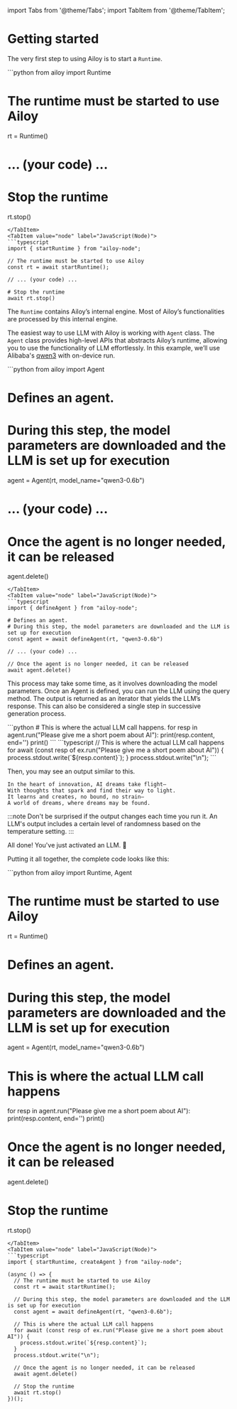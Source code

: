 import Tabs from '@theme/Tabs';
import TabItem from '@theme/TabItem';

# Getting started

The very first step to using Ailoy is to start a `Runtime`.

<Tabs>
<TabItem value="py" label="Python">
```python
from ailoy import Runtime

# The runtime must be started to use Ailoy
rt = Runtime()

# ... (your code) ...

# Stop the runtime
rt.stop()
```
</TabItem>
<TabItem value="node" label="JavaScript(Node)">
```typescript
import { startRuntime } from "ailoy-node";

// The runtime must be started to use Ailoy
const rt = await startRuntime();

// ... (your code) ...

# Stop the runtime
await rt.stop()
```
</TabItem>
</Tabs>

The `Runtime` contains Ailoy’s internal engine.
Most of Ailoy’s functionalities are processed by this internal engine.

The easiest way to use LLM with Ailoy is working with `Agent` class.
The `Agent` class provides high-level APIs that abstracts Ailoy’s runtime, allowing you to use the functionality of LLM effortlessly.
In this example, we’ll use Alibaba's [qwen3](https://github.com/QwenLM/Qwen3) with on-device run.

<Tabs>
<TabItem value="py" label="Python">
```python
from ailoy import Agent

# Defines an agent.
# During this step, the model parameters are downloaded and the LLM is set up for execution
agent = Agent(rt, model_name="qwen3-0.6b")

# ... (your code) ...

# Once the agent is no longer needed, it can be released
agent.delete()
```
</TabItem>
<TabItem value="node" label="JavaScript(Node)">
```typescript
import { defineAgent } from "ailoy-node";

# Defines an agent.
# During this step, the model parameters are downloaded and the LLM is set up for execution
const agent = await defineAgent(rt, "qwen3-0.6b")

// ... (your code) ...

// Once the agent is no longer needed, it can be released
await agent.delete()
```
</TabItem>
</Tabs>

This process may take some time, as it involves downloading the model parameters.
Once an Agent is defined, you can run the LLM using the query method.
The output is returned as an iterator that yields the LLM’s response.
This can also be considered a single step in successive generation process.

<Tabs>
<TabItem value="py" label="Python">
```python
# This is where the actual LLM call happens.
for resp in agent.run("Please give me a short poem about AI"):
  print(resp.content, end='')
print()
```
</TabItem>
<TabItem value="node" label="JavaScript(Node)">
```typescript
// This is where the actual LLM call happens
for await (const resp of ex.run("Please give me a short poem about AI")) {
  process.stdout.write(`${resp.content}`);
}
process.stdout.write("\n");
```
</TabItem>
</Tabs>

Then, you may see an output similar to this.

```
In the heart of innovation, AI dreams take flight—  
With thoughts that spark and find their way to light.  
It learns and creates, no bound, no strain—  
A world of dreams, where dreams may be found.
```

:::note
Don't be surprised if the output changes each time you run it.
An LLM's output includes a certain level of randomness based on the temperature setting.
:::

All done! You've just activated an LLM. 🎉

Putting it all together, the complete code looks like this:

<Tabs>
<TabItem value="py" label="Python">
```python
from ailoy import Runtime, Agent

# The runtime must be started to use Ailoy
rt = Runtime()

# Defines an agent.
# During this step, the model parameters are downloaded and the LLM is set up for execution
agent = Agent(rt, model_name="qwen3-0.6b")

# This is where the actual LLM call happens
for resp in agent.run("Please give me a short poem about AI"):
  print(resp.content, end='')
print()

# Once the agent is no longer needed, it can be released
agent.delete()

# Stop the runtime
rt.stop()
```
</TabItem>
<TabItem value="node" label="JavaScript(Node)">
```typescript
import { startRuntime, createAgent } from "ailoy-node";

(async () => {
  // The runtime must be started to use Ailoy
  const rt = await startRuntime();

  // During this step, the model parameters are downloaded and the LLM is set up for execution
  const agent = await defineAgent(rt, "qwen3-0.6b");

  // This is where the actual LLM call happens
  for await (const resp of ex.run("Please give me a short poem about AI")) {
    process.stdout.write(`${resp.content}`);
  }
  process.stdout.write("\n");

  // Once the agent is no longer needed, it can be released
  await agent.delete()

  // Stop the runtime
  await rt.stop()
})();
```
</TabItem>
</Tabs>
